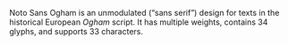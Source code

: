 Noto Sans Ogham is an unmodulated (“sans serif”) design for texts in the historical European _Ogham_ script. It has multiple weights, contains 34 glyphs, and supports 33 characters.